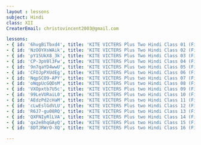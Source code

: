 ```yaml
--- 
layout : lessons 
subject: Hindi
class: XII
CreaterEmail: christovincent2003@gmail.com

lessons:
- { id: '6hvgBiTbxd4', title: 'KITE VICTERS Plus Two Hindi Class 01 (First Bell-ഫസ്റ്റ് ബെല്‍)' }
- { id: 'NzOOYXsWAik', title: 'KITE VICTERS Plus Two Hindi Class 02 (First Bell-ഫസ്റ്റ് ബെല്‍)' }
- { id: 'pY15UkX8_3k', title: 'KITE VICTERS Plus Two Hindi Class 03 (First Bell-ഫസ്റ്റ് ബെല്‍)' }
- { id: 'CP-3pV8l3Fw', title: 'KITE VICTERS Plus Two Hindi Class 04 (First Bell-ഫസ്റ്റ് ബെല്‍)' }
- { id: '9n7qaYD4wwU', title: 'KITE VICTERS Plus two Hindi Class 05 (First Bell-ഫസ്റ്റ് ബെല്‍)' }
- { id: 'CFOJpPXUdEg', title: 'KITE VICTERS Plus two Hindi Class 06 (First Bell-ഫസ്റ്റ് ബെല്‍)' }
- { id: 'NqpSCO9-APY', title: 'KITE VICTERS Plus two Hindi Class 07 (First Bell-ഫസ്റ്റ് ബെല്‍)' }
- { id: 'oNqpUcGQDsM', title: 'KITE VICTERS Plus two Hindi Class 08 (First Bell-ഫസ്റ്റ് ബെല്‍)' }
- { id: 'VXOpxtb7U5c', title: 'KITE VICTERS Plus two Hindi Class 09 (First Bell-ഫസ്റ്റ് ബെല്‍)' }
- { id: '99LeVURaiL0', title: 'KITE VICTERS Plus two Hindi Class 10 (First Bell-ഫസ്റ്റ് ബെല്‍)' }
- { id: 'AEdzPd2cHaM', title: 'KITE VICTERS Plus two Hindi Class 11 (First Bell-ഫസ്റ്റ് ബെല്‍)' }
- { id: 'cLwEslGdVLU', title: 'KITE VICTERS Plus two Hindi Class 12 (First Bell-ഫസ്റ്റ് ബെല്‍)' }
- { id: 'R6J7-gu08RQ', title: 'KITE VICTERS Plus two Hindi Class 13 (First Bell-ഫസ്റ്റ് ബെല്‍)' }
- { id: 'QXFNIyRlLVA', title: 'KITE VICTERS Plus two Hindi Class 14 (First Bell-ഫസ്റ്റ് ബെല്‍)' }
- { id: 'qx2e8hqGAyQ', title: 'KITE VICTERS Plus two Hindi Class 15 (First Bell-ഫസ്റ്റ് ബെല്‍)' }
- { id: '8DTJRWrO-XQ', title: 'KITE VICTERS Plus two Hindi Class 16 (First Bell-ഫസ്റ്റ് ബെല്‍)' }

---
```


